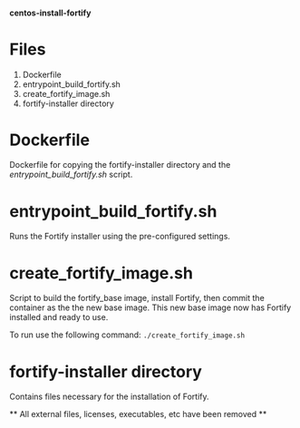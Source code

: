 #### centos-install-fortify

# Files

1. Dockerfile
2. entrypoint_build_fortify.sh
3. create_fortify_image.sh
4. fortify-installer directory

# Dockerfile

Dockerfile for copying the fortify-installer directory and the *entrypoint_build_fortify.sh* script.

# entrypoint_build_fortify.sh

Runs the Fortify installer using the pre-configured settings.

# create_fortify_image.sh

Script to build the fortify_base image, install Fortify, then commit the container as the the new base image. This new base image now has Fortify installed and ready to use.

To run use the following command: `./create_fortify_image.sh`

# fortify-installer directory

Contains files necessary for the installation of Fortify.


** All external files, licenses, executables, etc have been removed **

